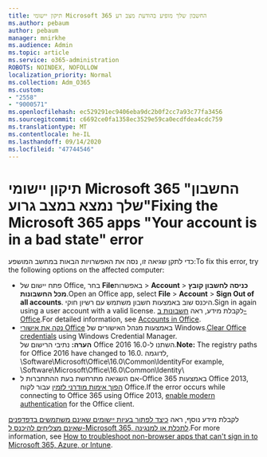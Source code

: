 ```yaml
---
title: תיקון יישומי Microsoft 365 החשבון שלך מופיע בהודעת מצב רע
ms.author: pebaum
author: pebaum
manager: mnirkhe
ms.audience: Admin
ms.topic: article
ms.service: o365-administration
ROBOTS: NOINDEX, NOFOLLOW
localization_priority: Normal
ms.collection: Adm_O365
ms.custom:
- "2558"
- "9000571"
ms.openlocfilehash: ec529291ec9406eba9dc2b0f2cc7a93c77fa3456
ms.sourcegitcommit: c6692ce0fa1358ec3529e59ca0ecdfdea4cdc759
ms.translationtype: MT
ms.contentlocale: he-IL
ms.lasthandoff: 09/14/2020
ms.locfileid: "47744546"
---
```

# <a name="fixing-the-microsoft-365-apps-your-account-is-in-a-bad-state-error"></a><span data-ttu-id="7c95e-102">תיקון יישומי Microsoft 365 "החשבון שלך נמצא במצב גרוע"</span><span class="sxs-lookup"><span data-stu-id="7c95e-102">Fixing the Microsoft 365 apps "Your account is in a bad state" error</span></span>

<span data-ttu-id="7c95e-103">כדי לתקן שגיאה זו, נסה את האפשרויות הבאות במחשב המושפע:</span><span class="sxs-lookup"><span data-stu-id="7c95e-103">To fix this error, try the following options on the affected computer:</span></span>

- <span data-ttu-id="7c95e-104">פתח יישום של Office, בחר **File**באפשרות  >  **Account**  >  **כניסה לחשבון קובץ מכל החשבונות**.</span><span class="sxs-lookup"><span data-stu-id="7c95e-104">Open an Office app, select **File** > **Account** > **Sign Out of all accounts**.</span></span> <span data-ttu-id="7c95e-105">היכנס שוב באמצעות חשבון משתמש עם רשיון חוקי.</span><span class="sxs-lookup"><span data-stu-id="7c95e-105">Sign in again using a user account with a valid license.</span></span> <span data-ttu-id="7c95e-106">לקבלת מידע, ראה [חשבונות ב- Office](https://support.office.com/article/accounts-in-office-628ea040-f265-49de-b986-be09c3ebf8a9).</span><span class="sxs-lookup"><span data-stu-id="7c95e-106">For detailed information, see [Accounts in Office](https://support.office.com/article/accounts-in-office-628ea040-f265-49de-b986-be09c3ebf8a9).</span></span>
- <span data-ttu-id="7c95e-107">[נקה את אישורי Office](https://docs.microsoft.com/office/troubleshoot/error-messages/another-account-already-signed-in#step-3-clear-cached-credentials-on-the-computer) באמצעות מנהל האישורים של Windows.</span><span class="sxs-lookup"><span data-stu-id="7c95e-107">[Clear Office credentials](https://docs.microsoft.com/office/troubleshoot/error-messages/another-account-already-signed-in#step-3-clear-cached-credentials-on-the-computer) using Windows Credential Manager.</span></span><br>
  <span data-ttu-id="7c95e-108">**הערה:** נתיבי הרישום של Office 2016 השתנו ל-16.0.</span><span class="sxs-lookup"><span data-stu-id="7c95e-108">**Note:** The registry paths for Office 2016 have changed to 16.0.</span></span> <span data-ttu-id="7c95e-109">לדוגמה, \Software\Microsoft\Office\16.0\Common\Identity</span><span class="sxs-lookup"><span data-stu-id="7c95e-109">For example, \Software\Microsoft\Office\16.0\Common\Identity</span></span>\
- <span data-ttu-id="7c95e-110">אם השגיאה מתרחשת בעת ההתחברות ל-Office 365 באמצעות Office 2013, [הפוך אימות מודרני לזמין](https://docs.microsoft.com/microsoft-365/admin/security-and-compliance/enable-modern-authentication) עבור לקוח Office.</span><span class="sxs-lookup"><span data-stu-id="7c95e-110">If the error occurs while connecting to Office 365 using Office 2013, [enable modern authentication](https://docs.microsoft.com/microsoft-365/admin/security-and-compliance/enable-modern-authentication) for the Office client.</span></span>

<span data-ttu-id="7c95e-111">לקבלת מידע נוסף, ראה [כיצד לפתור בעיות יישומים שאינם משתמשים בדפדפנים שאינם מצליחים להיכנס ל-Microsoft 365, לתכלת או למנגינה](https://support.office.com/article/how-to-troubleshoot-non-browser-apps-that-can-t-sign-in-to-office-365-azure-or-intune-3ba1b268-66f6-462c-b0e5-070f5c2603c1).</span><span class="sxs-lookup"><span data-stu-id="7c95e-111">For more information, see [How to troubleshoot non-browser apps that can't sign in to Microsoft  365, Azure, or Intune](https://support.office.com/article/how-to-troubleshoot-non-browser-apps-that-can-t-sign-in-to-office-365-azure-or-intune-3ba1b268-66f6-462c-b0e5-070f5c2603c1).</span></span>

